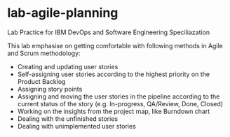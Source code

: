 # lab-agile-planning
Lab Practice for IBM DevOps and Software Engineering Speciliazation

This lab emphasise on getting comfortable with following methods in Agile and Scrum methodology:
- Creating and updating user stories
- Self-assigning user stories according to the highest priority on the Product Backlog
- Assigning story points
- Assigning and moving the user stories in the pipeline according to the current status of the story (e.g. In-progress, QA/Review, Done, Closed)
- Working on the insights from the project map, like Burndown chart
- Dealing with the unfinished stories
- Dealing with unimplemented user stories
